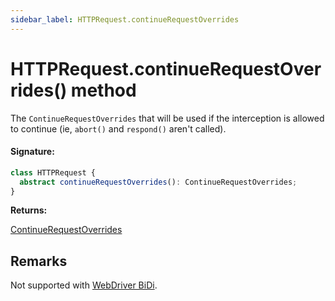 ```yaml
---
sidebar_label: HTTPRequest.continueRequestOverrides
---
```


# HTTPRequest.continueRequestOverrides() method

The `ContinueRequestOverrides` that will be used if the interception is allowed to continue (ie, `abort()` and `respond()` aren't called).

#### Signature:

```typescript
class HTTPRequest {
  abstract continueRequestOverrides(): ContinueRequestOverrides;
}
```

**Returns:**

[ContinueRequestOverrides](./puppeteer.continuerequestoverrides.md)

## Remarks

Not supported with [WebDriver BiDi](https://pptr.dev/faq#q-what-is-the-status-of-cross-browser-support).
